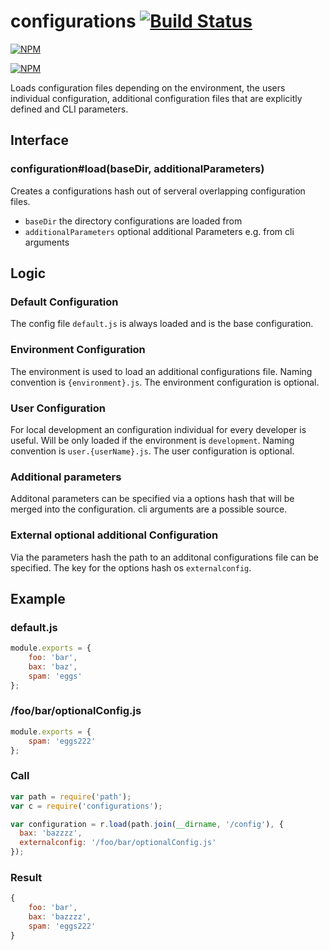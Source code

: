 configurations [![Build Status](https://travis-ci.org/zaphod1984/configurations.png)](https://travis-ci.org/zaphod1984/configurations)
=======

[![NPM](https://nodei.co/npm/configurations.png)](https://nodei.co/npm/configurations/)

[![NPM](https://nodei.co/npm-dl/configurations.png?months=3)](https://nodei.co/npm/configurations/)

Loads configuration files depending on the environment, the users individual configuration, additional configuration files that are explicitly defined and CLI parameters.

## Interface

### configuration#load(baseDir, additionalParameters)

Creates a configurations hash out of serveral overlapping configuration files.

* `baseDir` the directory configurations are loaded from
* `additionalParameters` optional additional Parameters e.g. from cli arguments

## Logic

### Default Configuration

The config file `default.js` is always loaded and is the base configuration.

### Environment Configuration

The environment is used to load an additional configurations file.
Naming convention is `{environment}.js`.
The environment configuration is optional.

### User Configuration

For local development an configuration individual for every developer is useful.
Will be only loaded if the environment is `development`.
Naming convention is `user.{userName}.js`.
The user configuration is optional.

### Additional parameters

Additonal parameters can be specified via a options hash that will be merged into the configuration.
cli arguments are a possible source.

### External optional additional Configuration

Via the parameters hash the path to an additonal configurations file can be specified.
The key for the options hash os `externalconfig`.

## Example

### default.js
````javascript
module.exports = {
    foo: 'bar',
    bax: 'baz',
    spam: 'eggs'
};
````

### /foo/bar/optionalConfig.js

````javascript
module.exports = {
    spam: 'eggs222'
};
````

### Call

````javascript
var path = require('path');
var c = require('configurations');

var configuration = r.load(path.join(__dirname, '/config'), {
  bax: 'bazzzz',
  externalconfig: '/foo/bar/optionalConfig.js'
});
````

### Result 
````javascript
{
    foo: 'bar',
    bax: 'bazzzz',
    spam: 'eggs222'
}
````
